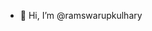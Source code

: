- 👋 Hi, I’m @ramswarupkulhary

<!---
ramswarupkulhary/ramswarupkulhary is a ✨ special ✨ repository because its `README.md` (this file) appears on your GitHub profile.
You can click the Preview link to take a look at your changes.
--->

